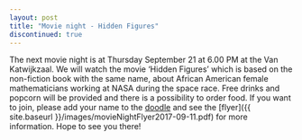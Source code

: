 ```yaml
---
layout: post
title: "Movie night - Hidden Figures"
discontinued: true
---
```


The next movie night is at Thursday September 21 at 6.00 PM at the Van Katwijkzaal. We will watch the movie ‘Hidden Figures’ which is based on the non-fiction book with the same name, about African American female mathematicians working at NASA during the space race. Free drinks and popcorn will be provided and there is a possibility to order food. If you want to join, please add your name to the [doodle] and see the [flyer]({{ site.baseurl }}/images/movieNightFlyer2017-09-11.pdf) for more information. Hope to see you there!

[doodle]: https://doodle.com/poll/r5ru5pzx8xkad58z
